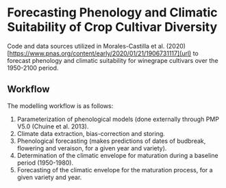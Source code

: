 # Forecasting Phenology and Climatic Suitability of Crop Cultivar Diversity 

Code and data sources utilized in Morales-Castilla et al. (2020)[https://www.pnas.org/content/early/2020/01/21/1906731117](url) to forecast phenology and climatic suitability for winegrape cultivars over the 1950-2100 period.


## Workflow

The modelling workflow is as follows:

1. Parameterization of phenological models (done externally through PMP V5.0 (Chuine et al. 2013).
2. Climate data extraction, bias-correction and storing.
3. Phenological forecasting (makes predictions of dates of budbreak, flowering and veraison, for a given year and variety). 
4. Determination of the climatic envelope for maturation during a baseline period (1950-1980).
5. Forecasting of the climatic envelope for the maturation process, for a given variety and year.
